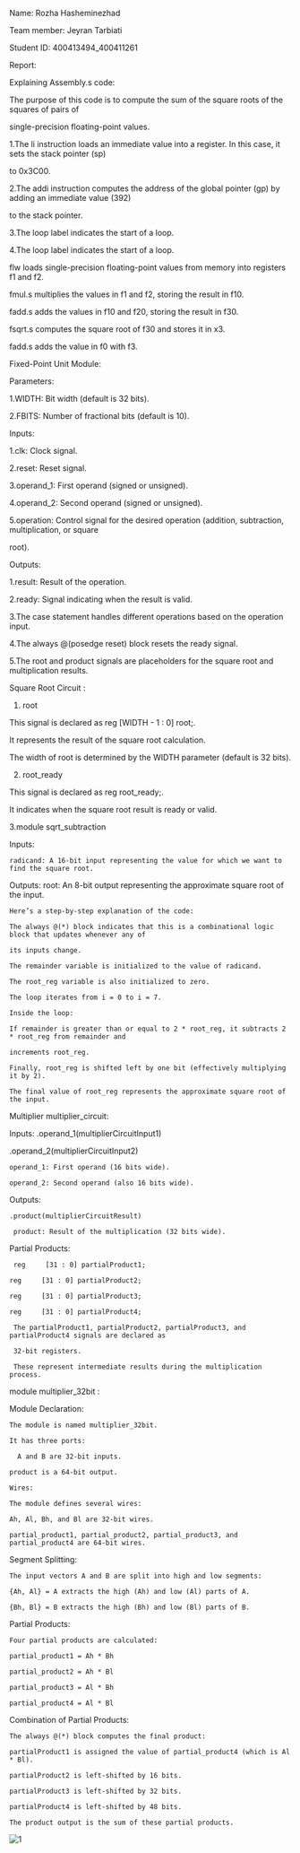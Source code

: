 Name: Rozha Hasheminezhad

Team member: Jeyran Tarbiati

Student ID: 400413494_400411261

Report:

Explaining Assembly.s code:

The purpose of this code is to compute the sum of the square roots of the squares of pairs of 

single-precision floating-point values. 

1.The li instruction loads an immediate value into a register. In this case, it sets the stack pointer (sp)

 to 0x3C00.

2.The addi instruction computes the address of the global pointer (gp) by adding an immediate value (392) 

to the stack pointer.

3.The loop label indicates the start of a loop.

4.The loop label indicates the start of a loop.

  flw loads single-precision floating-point values from memory into registers f1 and f2.

  fmul.s multiplies the values in f1 and f2, storing the result in f10.

  fadd.s adds the values in f10 and f20, storing the result in f30.

  fsqrt.s computes the square root of f30 and stores it in x3.

  fadd.s adds the value in f0 with f3.

Fixed-Point Unit Module:

 Parameters:

  1.WIDTH: Bit width (default is 32 bits).

  2.FBITS: Number of fractional bits (default is 10).

 Inputs:

  1.clk: Clock signal.

  2.reset: Reset signal.

  3.operand_1: First operand (signed or unsigned).

  4.operand_2: Second operand (signed or unsigned).

  5.operation: Control signal for the desired operation (addition, subtraction, multiplication, or square 

  root).

 Outputs:
  
  1.result: Result of the operation.

  2.ready: Signal indicating when the result is valid.

  3.The case statement handles different operations based on the operation input.

  4.The always @(posedge reset) block resets the ready signal.

  5.The root and product signals are placeholders for the square root and multiplication results. 

Square Root Circuit :

 1. root

  This signal is declared as reg [WIDTH - 1 : 0] root;.

  It  represents the result of the square root calculation.

  The width of root is determined by the WIDTH parameter (default is 32 bits).

 2. root_ready 

   This signal is declared as reg root_ready;.

   It indicates when the square root result is ready or valid.

 3.module sqrt_subtraction

   Inputs:

    radicand: A 16-bit input representing the value for which we want to find the square root.

   Outputs:
    root: An 8-bit output representing the approximate square root of the input.

    Here’s a step-by-step explanation of the code:

    The always @(*) block indicates that this is a combinational logic block that updates whenever any of 
    
    its inputs change.

    The remainder variable is initialized to the value of radicand.

    The root_reg variable is also initialized to zero.

    The loop iterates from i = 0 to i = 7.

    Inside the loop:

    If remainder is greater than or equal to 2 * root_reg, it subtracts 2 * root_reg from remainder and 
    
    increments root_reg.

    Finally, root_reg is shifted left by one bit (effectively multiplying it by 2).

    The final value of root_reg represents the approximate square root of the input.

Multiplier multiplier_circuit:
 
 Inputs:
   .operand_1(multiplierCircuitInput1)

   .operand_2(multiplierCircuitInput2)

    operand_1: First operand (16 bits wide).

    operand_2: Second operand (also 16 bits wide).

  Outputs:
    
    .product(multiplierCircuitResult)

     product: Result of the multiplication (32 bits wide).
  
  Partial Products:

     reg     [31 : 0] partialProduct1;

    reg     [31 : 0] partialProduct2;

    reg     [31 : 0] partialProduct3;

    reg     [31 : 0] partialProduct4;

     The partialProduct1, partialProduct2, partialProduct3, and partialProduct4 signals are declared as 

     32-bit registers.

     These represent intermediate results during the multiplication process.

 module multiplier_32bit :

  Module Declaration:

    The module is named multiplier_32bit.

    It has three ports:

      A and B are 32-bit inputs.

    product is a 64-bit output.

    Wires:

    The module defines several wires:

    Ah, Al, Bh, and Bl are 32-bit wires. 

    partial_product1, partial_product2, partial_product3, and partial_product4 are 64-bit wires. 

  Segment Splitting:

    The input vectors A and B are split into high and low segments:

    {Ah, Al} = A extracts the high (Ah) and low (Al) parts of A.

    {Bh, Bl} = B extracts the high (Bh) and low (Bl) parts of B.

  Partial Products:

    Four partial products are calculated:

    partial_product1 = Ah * Bh

    partial_product2 = Ah * Bl

    partial_product3 = Al * Bh

    partial_product4 = Al * Bl

  Combination of Partial Products:

    The always @(*) block computes the final product:

    partialProduct1 is assigned the value of partial_product4 (which is Al * Bl).

    partialProduct2 is left-shifted by 16 bits.

    partialProduct3 is left-shifted by 32 bits.

    partialProduct4 is left-shifted by 48 bits.

    The product output is the sum of these partial products.
    
    
![1](https://github.com/Rozhaha/LUMOS/assets/159628882/6b754613-d6fd-4bde-aded-34a025e1e6ee)
